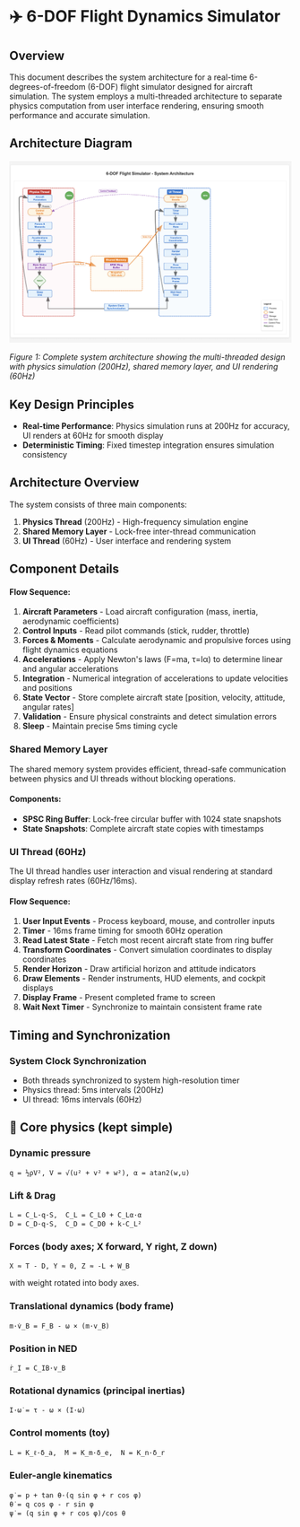 # ✈️ 6-DOF Flight Dynamics Simulator 

## Overview

This document describes the system architecture for a real-time 6-degrees-of-freedom (6-DOF) flight simulator designed for aircraft simulation. The system employs a multi-threaded architecture to separate physics computation from user interface rendering, ensuring smooth performance and accurate simulation.

## Architecture Diagram

![System Architecture Diagram](./Architecture.png)

*Figure 1: Complete system architecture showing the multi-threaded design with physics simulation (200Hz), shared memory layer, and UI rendering (60Hz)*


## Key Design Principles

- **Real-time Performance**: Physics simulation runs at 200Hz for accuracy, UI renders at 60Hz for smooth display
- **Deterministic Timing**: Fixed timestep integration ensures simulation consistency

## Architecture Overview

The system consists of three main components:

1. **Physics Thread** (200Hz) - High-frequency simulation engine
2. **Shared Memory Layer** - Lock-free inter-thread communication
3. **UI Thread** (60Hz) - User interface and rendering system

## Component Details

#### Flow Sequence:
1. **Aircraft Parameters** - Load aircraft configuration (mass, inertia, aerodynamic coefficients)
2. **Control Inputs** - Read pilot commands (stick, rudder, throttle)
3. **Forces & Moments** - Calculate aerodynamic and propulsive forces using flight dynamics equations
4. **Accelerations** - Apply Newton's laws (F=ma, τ=Iα) to determine linear and angular accelerations
5. **Integration** - Numerical integration of accelerations to update velocities and positions
6. **State Vector** - Store complete aircraft state [position, velocity, attitude, angular rates]
7. **Validation** - Ensure physical constraints and detect simulation errors
8. **Sleep** - Maintain precise 5ms timing cycle


### Shared Memory Layer

The shared memory system provides efficient, thread-safe communication between physics and UI threads without blocking operations.

#### Components:
- **SPSC Ring Buffer**: Lock-free circular buffer with 1024 state snapshots
- **State Snapshots**: Complete aircraft state copies with timestamps


### UI Thread (60Hz)

The UI thread handles user interaction and visual rendering at standard display refresh rates (60Hz/16ms).
#### Flow Sequence:
1. **User Input Events** - Process keyboard, mouse, and controller inputs
2. **Timer** - 16ms frame timing for smooth 60Hz operation
3. **Read Latest State** - Fetch most recent aircraft state from ring buffer
4. **Transform Coordinates** - Convert simulation coordinates to display coordinates
5. **Render Horizon** - Draw artificial horizon and attitude indicators
6. **Draw Elements** - Render instruments, HUD elements, and cockpit displays
7. **Display Frame** - Present completed frame to screen
8. **Wait Next Timer** - Synchronize to maintain consistent frame rate

## Timing and Synchronization

### System Clock Synchronization
- Both threads synchronized to system high-resolution timer
- Physics thread: 5ms intervals (200Hz)
- UI thread: 16ms intervals (60Hz)

## 🧠 Core physics (kept simple)

### Dynamic pressure
```
q = ½ρV², V = √(u² + v² + w²), α = atan2(w,u)
```

### Lift & Drag
```
L = C_L·q·S,  C_L = C_L0 + C_Lα·α
D = C_D·q·S,  C_D = C_D0 + k·C_L²
```

### Forces (body axes; X forward, Y right, Z down)
```
X ≈ T - D, Y ≈ 0, Z ≈ -L + W_B
```
with weight rotated into body axes.

### Translational dynamics (body frame)
```
m·v̇_B = F_B - ω × (m·v_B)
```

### Position in NED
```
ṙ_I = C_IB·v_B
```

### Rotational dynamics (principal inertias)
```
I·ω̇ = τ - ω × (I·ω)
```

### Control moments (toy)
```
L = K_ℓ·δ_a,  M = K_m·δ_e,  N = K_n·δ_r
```

### Euler-angle kinematics
```
φ̇ = p + tan θ·(q sin φ + r cos φ)
θ̇ = q cos φ - r sin φ
ψ̇ = (q sin φ + r cos φ)/cos θ
```